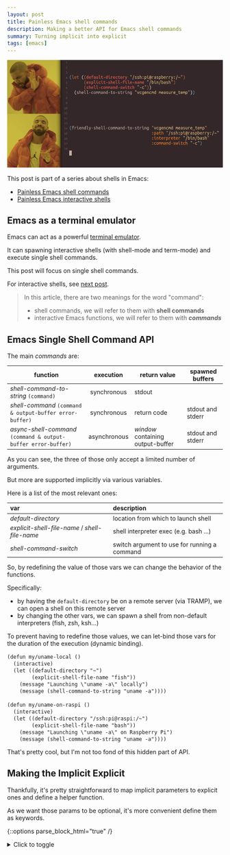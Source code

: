 ```yaml
---
layout: post
title: Painless Emacs shell commands
description: Making a better API for Emacs shell commands
summary: Turning implicit into explicit
tags: [emacs]
---
```


![drake](/assets/img/drake-friendly-shell-command.png)


This post is part of a series about shells in Emacs:
 - [Painless Emacs shell commands](/2020/01/19/painless-emacs-shell-commands)
 - [Painless Emacs interactive shells](/2020/01/21/painless-emacs-interactive-shells)


## Emacs as a terminal emulator

Emacs can act as a powerful [terminal emulator](https://www.gnu.org/software/emacs/manual/html_node/emacs/Shell.html).

It can spawning interactive shells (with shell-mode and term-mode) and execute single shell commands.

This post will focus on single shell commands.

For interactive shells, see [next post](/2020/01/21/painless-emacs-interactive-shells).

>In this article, there are two meanings for the word "command":
> - shell commands, we will refer to them with **shell commands**
> - interactive Emacs functions, we will refer to them with **_commands_**


## Emacs Single Shell Command API

The main _commands_ are:

| function                                                       | execution    | return value                      | spawned buffers   |
| --                                                             | :--:         | --                                | --                |
| _shell-command-to-string_ `(command)`                          | synchronous  | stdout                            |                   |
| _shell-command_ `(command & output-buffer error-buffer)`       | synchronous  | return code                       | stdout and stderr |
| _async-shell-command_ `(command & output-buffer error-buffer)` | asynchronous | _window_ containing output-buffer | stdout and stderr |

As you can see, the three of those only accept a limited number of arguments.

But more are supported implicitly via various variables.

Here is a list of the most relevant ones:

| var                                            | description                                  |
| :--                                            | :--                                          |
| _default-directory_                            | location from which to launch shell          |
| _explicit-shell-file-name_ / _shell-file-name_ | shell interpreter exec (e.g. bash ...)       |
| _shell-command-switch_                         | switch argument to use for running a command |

So, by redefining the value of those vars we can change the behavior of the functions.

Specifically:

- by having the `default-directory` be on a remote server (via TRAMP), we can open a shell on this remote server
- by changing the other vars, we can spawn a shell from non-default interpreters (fish, zsh, ksh...)

To prevent having to redefine those values, we can let-bind those vars for the duration of the execution (dynamic binding).

```emacs-lisp
(defun my/uname-local ()
  (interactive)
  (let ((default-directory "~")
        (explicit-shell-file-name "fish"))
    (message "Launching \"uname -a\" locally")
    (message (shell-command-to-string "uname -a"))))

(defun my/uname-on-raspi ()
  (interactive)
  (let ((default-directory "/ssh:pi@raspi:/~")
        (explicit-shell-file-name "bash"))
    (message "Launching \"uname -a\" on Raspberry Pi")
    (message (shell-command-to-string "uname -a"))))
```

That's pretty cool, but I'm not too fond of this hidden part of API.


## Making the Implicit Explicit

Thankfully, it's pretty straightforward to map implicit parameters to explicit ones and define a helper function.

As we want those params to be optional, it's more convenient define them as keywords.

{::options parse_block_html="true" /}
<details><summary markdown="span">Click to toggle</summary>
```emacs-lisp
;; ------------------------------------------------------------------------
;; VARS

(defvar prf-default-remote-shell-interpreter "/bin/bash")
(defvar prf-default-remote-shell-interpreter-args '("-c" "export EMACS=; export TERM=dumb; stty echo; bash"))
(defvar prf-default-remote-shell-interpreter-command-switch "-c")


;; ------------------------------------------------------------------------
;; HELPER

(defun with-shell-interpreter--normalize-path (path)
  "Normalize path, converting \\ into /."
  (subst-char-in-string ?\\ ?/ path))


(defun with-shell-interpreter--get-interpreter-name (interpreter)
  (file-name-nondirectory interpreter))


;; ------------------------------------------------------------------------
;; MAIN

(cl-defun eval-with-shell-interpreter (&key form path
                                            interpreter interpreter-args command-switch)
  (unless path
    (setq path default-directory))
  (unless (file-exists-p path)
    (error "Path %s doesn't seem to exist" path))

  (let* ((func
          (if (functionp form) form
            ;; Try to use the "current" lexical/dynamic mode for `form'.
            (eval `(lambda () ,form) lexical-binding)))
         (is-remote (file-remote-p path))
         (interpreter (or interpreter
                          (if is-remote
                              prf-default-remote-shell-interpreter
                            shell-file-name)))
         (interpreter (with-shell-interpreter--normalize-path interpreter))
         (interpreter-name (with-shell-interpreter--get-interpreter-name interpreter))
         (explicit-interpreter-args-var (intern (concat "explicit-" interpreter-name "-args")))
         (interpreter-args (or interpreter-args (when is-remote prf-default-remote-shell-interpreter-args)))
         (command-switch (or command-switch
                             (if is-remote
                                 prf-default-remote-shell-interpreter-command-switch
                               shell-command-switch)))
         (default-directory path)
         (shell-file-name interpreter)
         (explicit-shell-file-name interpreter)
         (shell-command-switch command-switch))
    (cl-progv
        (list explicit-interpreter-args-var)
        (list (or interpreter-args
                  (when (boundp explicit-interpreter-args-var)
                    (symbol-value explicit-interpreter-args-var))))
      (funcall func))))
```
</details>
{::options parse_block_html="false" /}

Note that we are defining `prf-default-remote-shell-interpreter` to have a default interpreter different from local `shell-file-name`[^1].

This allows rewriting the `my/uname-local` example with:

```emacs-lisp
(defun my/uname-local ()
  (interactive)
  (eval-with-shell-interpreter
   :path "~"
   :interpreter "fish"
   :form
   '(progn
      (message "Launching \"uname -a\" locally")
      (message (shell-command-to-string "uname -a")))))
```

That's pretty cool, but having to quote _:form_ and wrap it in a `progn` is kinda cumbersome.

A macro wrapper to the rescue:

```emacs-lisp
(defmacro with-shell-interpreter (&rest args)
  (declare (indent 1) (debug t))
  `(eval-with-shell-interpreter
    :form (lambda () ,(cons 'progn (with-shell-interpreter--plist-get args :form)))
    :path ,(plist-get args :path)
    :interpreter ,(plist-get args :interpreter)
    :interpreter-args ,(plist-get args :interpreter-args)
    :command-switch ,(plist-get args :command-switch)))

(defun with-shell-interpreter--plist-get (plist prop)
  "Like `plist-get' except allows value to be multiple elements."
  (unless (null plist)
    (cl-loop with passed = nil
             for e in plist
             until (and passed
                        (keywordp e)
                        (not (eq e prop)))
             if (and passed
                     (not (keywordp e)))
             collect e
             else if (not passed)
             do (setq passed 't))))
```

Which allows us to rewrite it like so:

```emacs-lisp
(defun my/uname-local ()
  (interactive)
  (with-shell-interpreter
   :path "~"
   :interpreter "fish"
   :form
   (message "Launching \"uname -a\" locally")
   (message (shell-command-to-string "uname -a"))))
```

The code for `with-shell-interpreter` can be found in package [with-shell-interpreter](https://github.com/p3r7/with-shell-interpreter).


## Even better

Let's just spin off our own version of `shell-command-to-string`.

```emacs-lisp
(cl-defun friendly-shell-command-to-string (command &key path interpreter command-switch)
  "Call CMD w/ `shell-command-to-string' on host and location described by PATH"
  (with-shell-interpreter
      :form (shell-command-to-string command)
      :path path
      :interpreter interpreter
      :command-switch command-switch))
```

Our example command becomes:

```emacs-lisp
(defun my/uname-local ()
  (interactive)
  (message "Launching \"uname -a\" locally")
  (friendly-shell-command-to-string "uname -a"
                                    :path "~"
                                    :interpreter "fish"))
```

The code for `friendly-shell-command-to-string` can be found in package [friendly-shell-command](https://github.com/p3r7/friendly-shell).


## Notes

[^1]: Indeed, we might want an exotic one locally (e.g. zsh) but would want a safer option for remote servers. Also, under Microsoft Windows, `shell-file-name` defaults to _cmdproxy.exe_ which is OK for local shells but sucks for remote ones...
